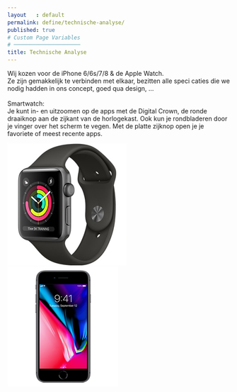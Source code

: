 ```yaml
---
layout   : default
permalink: define/technische-analyse/
published: true
# Custom Page Variables
# ─────────────────────
title: Technische Analyse
---
```

Wij kozen voor de iPhone 6/6s/7/8 & de Apple Watch. <br>
Ze zijn gemakkelijk te verbinden met elkaar, bezitten alle speci caties die we nodig hadden in ons concept, goed qua design, ...<br>
<br>
Smartwatch:<br>
Je kunt in- en uitzoomen op de apps met de Digital Crown, de ronde draaiknop aan de zijkant van de horlogekast. Ook kun je rondbladeren door je vinger over het scherm te vegen. Met de platte zijknop open je je favoriete of meest recente apps.

<img class="img-small" src="../../img/42-alu-space-sport-gray-nc-s3-grid.jpg">
<img class="img-small" src="../../img/250x270_1.png">

